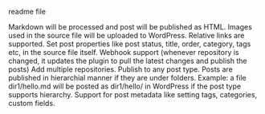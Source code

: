 readme file 


Markdown will be processed and post will be published as HTML.
Images used in the source file will be uploaded to WordPress.
Relative links are supported.
Set post properties like post status, title, order, category, tags etc, in the source file itself.
Webhook support (whenever repository is changed, it updates the plugin to pull the latest changes and publish the posts)
Add multiple repositories.
Publish to any post type.
Posts are published in hierarchial manner if they are under folders. Example: a file dir1/hello.md will be posted as dir1/hello/ in WordPress if the post type supports hierarchy.
Support for post metadata like setting tags, categories, custom fields.